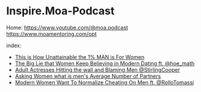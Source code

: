 # Inspire.Moa-Podcast
Home: https://www.youtube.com/@moa.podcast https://www.moamentoring.com/opt

index:
- [This is How Unattainable the 1% MAN is For Women](https://youtu.be/yqwq8gJTJOY)
- [The Big Lie that Women Keep Believing in Modern Dating ft. @hoe_math](https://youtu.be/FlFsXKMWlUY)
- [Adult Actresses Hitting the wall and Blaming Men ‪@StirlingCooper‬](https://youtu.be/o-8OT08U6eo)
- [Asking Women what is men's Average Number of Partners](https://youtu.be/DqRI9PrNmnU)
- [Modern Women Want To Normalize Cheating On Men ft. ‪@RolloTomassi‬](https://youtu.be/4IBW9ydeBnw)
